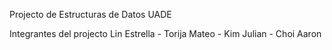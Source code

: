 Projecto de Estructuras de Datos UADE

Integrantes del projecto Lin Estrella - Torija Mateo - Kim Julian - Choi Aaron
